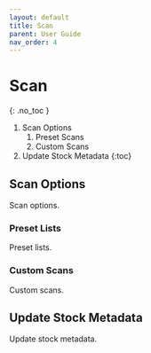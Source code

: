 ```yaml
---
layout: default
title: Scan
parent: User Guide
nav_order: 4
---
```


# Scan
{: .no_toc }

1. Scan Options
    1. Preset Scans
    2. Custom Scans
2. Update Stock Metadata
{:toc}

## Scan Options
Scan options.

### Preset Lists
Preset lists.

### Custom Scans
Custom scans.

## Update Stock Metadata
Update stock metadata.